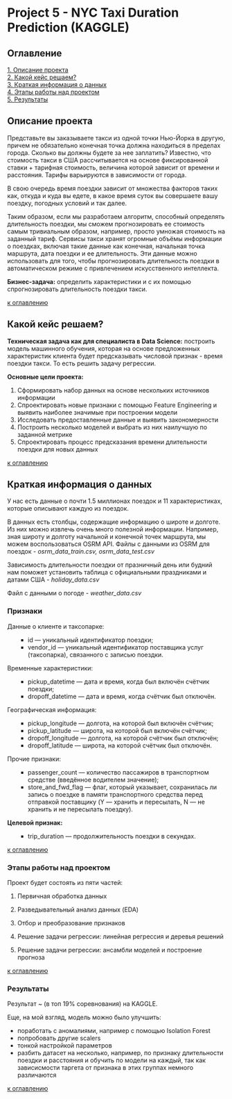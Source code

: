 # Project 5 - NYC Taxi Duration Prediction (KAGGLE)

## Оглавление  
[1. Описание проекта](README.md#Описание-проекта)  
[2. Какой кейс решаем?](README.md#Какой-кейс-решаем)  
[3. Краткая информация о данных](README.md#Краткая-информация-о-данных)  
[4. Этапы работы над проектом](README.md#Этапы-работы-над-проектом)  
[5. Результаты](README.md#Результаты)    

## Описание проекта    

Представьте вы заказываете такси из одной точки Нью-Йорка в другую, причем не обязательно конечная точка должна находиться в пределах города. Сколько вы должны будете за нее заплатить? Известно, что стоимость такси в США  рассчитывается на основе фиксированной ставки + тарифная стоимость, величина которой зависит от времени и расстояния. Тарифы варьируются в зависимости от города.

В свою очередь время поездки зависит от множества факторов таких как, откуда и куда вы едете, в какое время суток вы совершаете вашу поездку, погодных условий и так далее. 

Таким образом, если мы разработаем алгоритм, способный определять длительность поездки, мы сможем прогнозировать ее стоимость самым тривиальным образом, например, просто умножая стоимость на заданный тариф. 
Сервисы такси хранят огромные объёмы информации о поездках, включая такие данные как конечная, начальная точка маршрута, дата поездки и ее длительность. Эти данные можно использовать для того, чтобы прогнозировать длительность поездки в автоматическом режиме с привлечением искусственного интеллекта.

**Бизнес-задача:** определить характеристики и с их помощью спрогнозировать длительность поездки такси.


[к оглавлению](README.md#Оглавление)


## Какой кейс решаем?    

**Техническая задача как для специалиста в Data Science:** построить модель машинного обучения, которая на основе предложенных характеристик клиента будет предсказывать числовой признак - время поездки такси. То есть решить задачу регрессии.

**Основные цели проекта:**

1. Сформировать набор данных на основе нескольких источников информации
2. Спроектировать новые признаки с помощью Feature Engineering и выявить наиболее значимые при построении модели
3. Исследовать предоставленные данные и выявить закономерности
4. Построить несколько моделей и выбрать из них наилучшую по заданной метрике
5. Спроектировать процесс предсказания времени длительности поездки для новых данных

[к оглавлению](README.md#Оглавление)

## Краткая информация о данных

У нас есть данные о почти 1.5 миллионах поездок и 11 характеристиках, которые описывают каждую из поездок.

В данных есть столбцы, содержащие информацию о широте и долготе. Из них можно извлечь очень много полезной информации.
Например, зная широту и долготу начальной и конечной точек маршрута, мы можем воспользоваться OSRM API. Файлы с данными из OSRM для поездок - *osrm_data_train.csv, osrm_data_test.csv*

Зависимость длительности поездки от празничный день или будний нам поможет установить таблица с официальными праздниками и датами США - *holiday_data.csv*

Файл с данными о погоде - *weather_data.csv*

### Признаки

<div class="grey-container">
<p>Данные о клиенте и таксопарке:</p>
<ul style="list-style-type: square;">
<ul style="list-style-type: square;">
<li><span class="code-blue">id</span> — уникальный идентификатор поездки;</li>
<li><span class="code-blue">vendor_id</span> — уникальный идентификатор поставщика услуг (таксопарка), связанного с записью поездки.</li>
</ul>
</ul>
<p>Временные характеристики:</p>
<ul style="list-style-type: square;">
<ul style="list-style-type: square;">
<li><span class="code-blue">pickup_datetime</span> — дата и время, когда был включён счётчик поездки;</li>
<li><span class="code-blue">dropoff_datetime</span> — дата и время, когда счётчик был отключён.</li>
</ul>
</ul>
<p>Географическая информация:</p>
<ul style="list-style-type: square;">
<ul style="list-style-type: square;">
<li><span class="code-blue">pickup_longitude</span> — долгота, на которой был включён счётчик;</li>
<li><span class="code-blue">pickup_latitude</span> — широта, на которой был включён счётчик;</li>
<li><span class="code-blue">dropoff_longitude</span> — долгота, на которой счётчик был отключён;</li>
<li><span class="code-blue">dropoff_latitude</span> — широта, на которой счётчик был отключён.</li>
</ul>
</ul>
<p>Прочие признаки:</p>
<ul style="list-style-type: square;">
<ul style="list-style-type: square;">
<li><span class="code-blue">passenger_count</span> — количество пассажиров в транспортном средстве (введённое водителем значение);</li>
<li><span class="code-blue">store_and_fwd_flag</span> — флаг, который указывает, сохранилась ли запись о поездке в памяти транспортного средства перед отправкой поставщику (<span class="code-blue">Y</span> — хранить и пересылать, <span class="code-blue">N</span> — не хранить и не пересылать поездку).</li>
</ul>
</ul>
<p><strong>Целевой признак:</strong></p>
<ul style="list-style-type: square;">
<ul style="list-style-type: square;">
<li><span class="code-blue">trip_duration</span> — продолжительность поездки в секундах.</li>
</ul>
</ul>
</div>



[к оглавлению](README.md#Оглавление)


### Этапы работы над проектом  

Проект будет состоять из пяти частей:

1. Первичная обработка данных

2. Разведывательный анализ данных (EDA)

3. Отбор и преобразование признаков

4. Решение задачи регрессии: линейная регрессия и деревья решений

5. Решение задачи регрессии: ансамбли моделей и построение прогноза




[к оглавлению](README.md#Оглавление)

### Результаты

Результат ~ (в топ 19% соревнования) на KAGGLE.

Еще, на мой взгляд, модель можно было улучшить:
- поработать с аномалиями, например с помощью Isolation Forest
- попробовать другие scalers
- тонкой настройкой параметров
- разбить датасет на несколько, например, по признаку длительности поездки и расстояния и обучить по модели на каждый, так как зависисмости таргета от признака в этих группах немного различаются

[к оглавлению](README.md#Оглавление)



